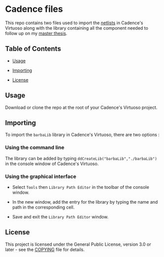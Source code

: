 # Cadence files

This repo contains two files used to import the [netlists](../../../NN-netlist-generator/) in Cadence's Virtuoso along with the library containing all the component needed to follow up on my [master thesis](https://github.com/bicheTortue/MSc-thesis/releases/download/Final/thesis.pdf).

## Table of Contents

- [Usage](#usage)

- [Importing](#importing)

- [License](#license)

## Usage

Download or clone the repo at the root of your Cadence's Virtuoso project.

## Importing

To import the `barbaLib` library in Cadence's Virtuoso, there are two options :

### Using the command line

The library can be added by typing `ddCreateLib("barbaLib","./barbaLib")` in the console window of Cadence's Virtuoso.

### Using the graphical interface

- Select `Tools` then `Library Path Editor` in the toolbar of the console window.

- In the new window, add the entry for the library by typing the name and path in the corresponding cell.

- Save and exit the `Library Path Editor` window.

## License

This project is licensed under the General Public License, version 3.0 or later - see the [COPYING](./COPYING) file for details.
